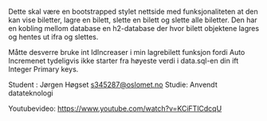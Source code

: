 Dette skal være en bootstrapped stylet nettside med funksjonaliteten at den kan vise biletter,
 lagre en bilett, slette en bilett og slette alle biletter. Den har en kobling mellom database
 en h2-database der hvor bilett objektene lagres og hentes ut ifra og slettes.

Måtte desverre bruke int IdIncreaser i min lagrebilett funksjon fordi
Auto Incremenet tydeligvis ikke starter fra høyeste verdi
i data.sql-en din ift Integer Primary keys.

Student : Jørgen Høgset s345287@oslomet.no
Studie: Anvendt datateknologi

Youtubevideo: https://www.youtube.com/watch?v=KCiFTlCdcqU
